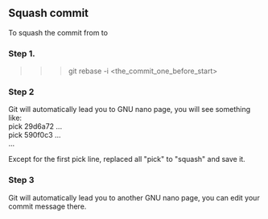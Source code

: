 ## Squash commit 
To squash the commit from <start> to <end>

### Step 1.
>>> git rebase -i <the_commit_one_before_start>

### Step 2
Git will automatically lead you to GNU nano page, you will see something like: <br>
pick 29d6a72 ... <br>
pick 590f0c3 ... <br>
...

Except for the first pick line, replaced all "pick" to "squash" and save it.

### Step 3
Git will automatically lead you to another GNU nano page, you can edit your commit message there. 

